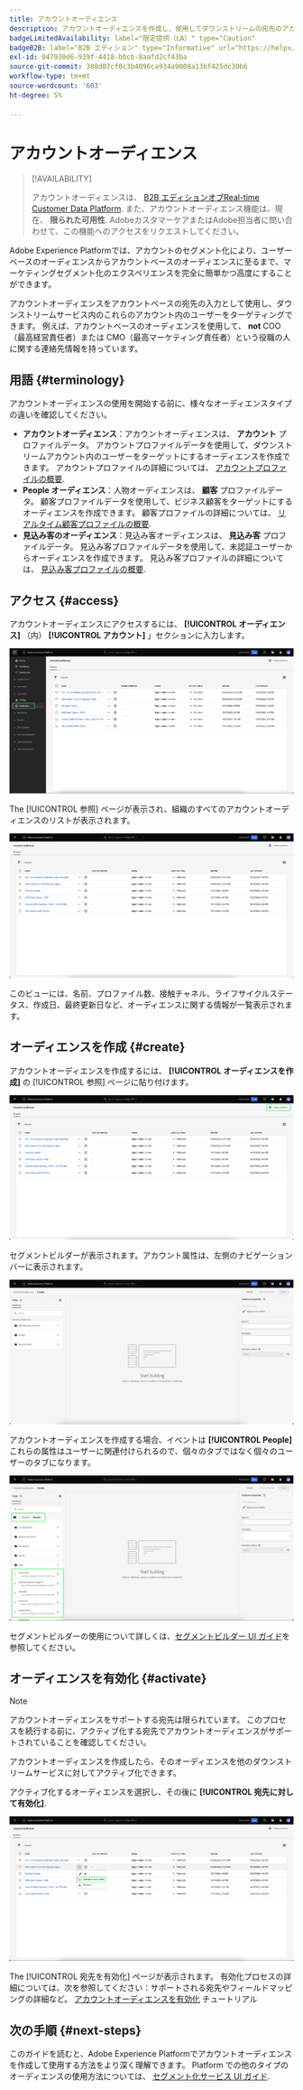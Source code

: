 ```yaml
---
title: アカウントオーディエンス
description: アカウントオーディエンスを作成し、使用してダウンストリームの宛先のアカウントプロファイルをターゲット設定する方法について説明します。
badgeLimitedAvailability: label="限定提供（LA）" type="Caution"
badgeB2B: label="B2B エディション" type="Informative" url="https://helpx.adobe.com/legal/product-descriptions/real-time-customer-data-platform-b2b-edition-prime-and-ultimate-packages.html newtab=true"
exl-id: 047930d6-939f-4418-bbcb-8aafd2cf43ba
source-git-commit: 308d07cf0c3b4096ca934a9008a13bf425dc30b6
workflow-type: tm+mt
source-wordcount: '603'
ht-degree: 5%

---
```


# アカウントオーディエンス

>[!AVAILABILITY]
>
>アカウントオーディエンスは、 [B2B エディションオブReal-time Customer Data Platform](../../rtcdp/b2b-overview.md). また、アカウントオーディエンス機能は、現在、 **限られた可用性**. AdobeカスタマーケアまたはAdobe担当者に問い合わせて、この機能へのアクセスをリクエストしてください。

Adobe Experience Platformでは、アカウントのセグメント化により、ユーザーベースのオーディエンスからアカウントベースのオーディエンスに至るまで、マーケティングセグメント化のエクスペリエンスを完全に簡単かつ高度にすることができます。

アカウントオーディエンスをアカウントベースの宛先の入力として使用し、ダウンストリームサービス内のこれらのアカウント内のユーザーをターゲティングできます。 例えば、アカウントベースのオーディエンスを使用して、 **not** COO（最高経営責任者）または CMO（最高マーケティング責任者）という役職の人に関する連絡先情報を持っています。

## 用語 {#terminology}

アカウントオーディエンスの使用を開始する前に、様々なオーディエンスタイプの違いを確認してください。

- **アカウントオーディエンス**：アカウントオーディエンスは、 **アカウント** プロファイルデータ。 アカウントプロファイルデータを使用して、ダウンストリームアカウント内のユーザーをターゲットにするオーディエンスを作成できます。 アカウントプロファイルの詳細については、 [アカウントプロファイルの概要](../../rtcdp/accounts/account-profile-overview.md).
- **People オーディエンス**：人物オーディエンスは、 **顧客** プロファイルデータ。 顧客プロファイルデータを使用して、ビジネス顧客をターゲットにするオーディエンスを作成できます。 顧客プロファイルの詳細については、 [リアルタイム顧客プロファイルの概要](../../profile/home.md).
- **見込み客のオーディエンス**：見込み客オーディエンスは、 **見込み客** プロファイルデータ。 見込み客プロファイルデータを使用して、未認証ユーザーからオーディエンスを作成できます。 見込み客プロファイルの詳細については、 [見込み客プロファイルの概要](../../profile/ui/prospect-profile.md).

## アクセス {#access}

アカウントオーディエンスにアクセスするには、 **[!UICONTROL オーディエンス]** （内） **[!UICONTROL アカウント]** 」セクションに入力します。

![「アカウント」セクション内で「オーディエンス」ボタンが強調表示されます。](../images/ui/account-audiences/select.png)

The [!UICONTROL 参照] ページが表示され、組織のすべてのアカウントオーディエンスのリストが表示されます。

![組織に属するアカウントオーディエンスが表示されます。](../images/ui/account-audiences/browse.png)

このビューには、名前、プロファイル数、接触チャネル、ライフサイクルステータス、作成日、最終更新日など、オーディエンスに関する情報が一覧表示されます。

## オーディエンスを作成 {#create}

アカウントオーディエンスを作成するには、 **[!UICONTROL オーディエンスを作成]** の [!UICONTROL 参照] ページに貼り付けます。

![The [!UICONTROL オーディエンスを作成] アカウントオーディエンスの参照ページでボタンが強調表示されます。](../images/ui/account-audiences/select-create-audience.png)

セグメントビルダーが表示されます。アカウント属性は、左側のナビゲーションバーに表示されます。

![セグメントビルダーが表示されています。属性のみが表示されます。](../images/ui/account-audiences/segment-builder.png)

アカウントオーディエンスを作成する場合、イベントは **[!UICONTROL People]**&#x200B;これらの属性はユーザーに関連付けられるので、個々のタブではなく個々のユーザーのタブになります。

![イベントを検索する場所 ( [!UICONTROL People] フォルダーがハイライト表示されます。](../images/ui/account-audiences/attributes.png)

セグメントビルダーの使用について詳しくは、[セグメントビルダー UI ガイド](./segment-builder.md)を参照してください。

## オーディエンスを有効化 {#activate}

>[!NOTE]
>
>アカウントオーディエンスをサポートする宛先は限られています。 このプロセスを続行する前に、アクティブ化する宛先でアカウントオーディエンスがサポートされていることを確認してください。

アカウントオーディエンスを作成したら、そのオーディエンスを他のダウンストリームサービスに対してアクティブ化できます。

アクティブ化するオーディエンスを選択し、その後に **[!UICONTROL 宛先に対して有効化]**.

![The [!UICONTROL 宛先に対して有効化] ボタンが、選択したオーディエンスのクイックアクションメニューでハイライト表示されます。](../images/ui/account-audiences/activate.png)

The [!UICONTROL 宛先を有効化] ページが表示されます。 有効化プロセスの詳細については、次を参照してください：サポートされる宛先やフィールドマッピングの詳細など。 [アカウントオーディエンスを有効化](/help/destinations/ui/activate-account-audiences.md) チュートリアル

## 次の手順 {#next-steps}

このガイドを読むと、Adobe Experience Platformでアカウントオーディエンスを作成して使用する方法をより深く理解できます。 Platform での他のタイプのオーディエンスの使用方法については、 [セグメント化サービス UI ガイド](./overview.md).
